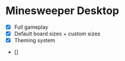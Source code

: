 #  Minesweeper Desktop



- [x] Full gameplay
- [x] Default board sizes + custom sizes
- [x] Theming system
- []
